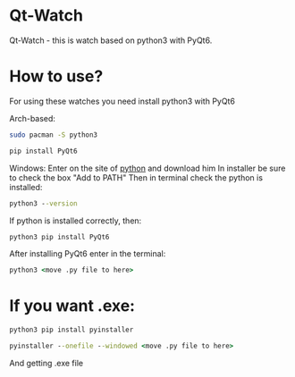 # Qt-Watch
Qt-Watch - this is watch based on python3 with PyQt6.

# How to use?
For using these watches you need install python3 with PyQt6

Arch-based:
```bash
sudo pacman -S python3
```
```bash
pip install PyQt6
```
Windows:
Enter on the site of [python](https://www.python.org/downloads/windows/) and download him
In installer be sure to check the box "Add to PATH"
Then in terminal check the python is installed:
```cmd
python3 --version
```
If python is installed correctly, then:
```cmd
python3 pip install PyQt6
```
After installing PyQt6 enter in the terminal:
```cmd
python3 <move .py file to here>
```
# If you want .exe:
```cmd
python3 pip install pyinstaller
```
```cmd
pyinstaller --onefile --windowed <move .py file to here>
```
And getting .exe file
